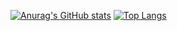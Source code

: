 [![Anurag's GitHub stats](https://github-readme-stats.vercel.app/api?username=rark7040&theme=outrun)](https://github.com/anuraghazra/github-readme-stats)
[![Top Langs](https://github-readme-stats.vercel.app/api/top-langs/?username=rark7040)](https://github.com/anuraghazra/github-readme-stats)
